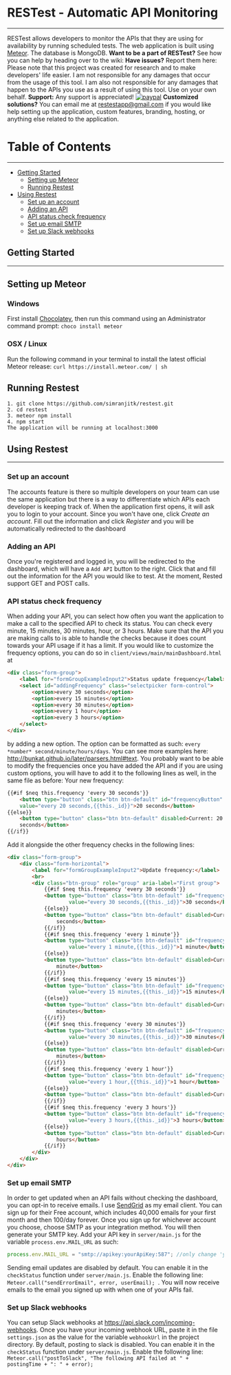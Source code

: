 # RESTest - Automatic API Monitoring
------
RESTest allows developers to monitor the APIs that they are using for availability by running scheduled tests. The web application is built using [Meteor](https://www.meteor.com/). The database is MongoDB. 
**Want to be a part of RESTest?** See how you can help by heading over to the wiki: 
**Have issues?** Report them here: 
Please note that this project was created for research and to make developers' life easier. I am not responsible for any damages that occur from the usage of this tool. I am also not responsible for any damages that happen to the APIs you use as a result of using this tool. Use on your own behalf. 
**Support:** Any support is appreciated! [![paypal](https://www.paypalobjects.com/webstatic/en_US/i/buttons/PP_logo_h_100x26.png)](https://www.paypal.me/restest)
**Customized solutions?** You can email me at restestapp@gmail.com if you would like help setting up the application, custom features, branding, hosting, or anything else related to the application. 
# Table of Contents
------
- [Getting Started](https://github.com/Simranjitk/restest/blob/master/README.md#getting-started)
  - [Setting up Meteor](https://github.com/Simranjitk/restest/blob/master/README.md#setting-up-meteor)
  - [Running Restest](https://github.com/Simranjitk/restest/blob/master/README.md#running-restest)
- [Using Restest](https://github.com/Simranjitk/restest/blob/master/README.md#using-restest)
  - [Set up an account](https://github.com/Simranjitk/restest/blob/master/README.md#set-up-an-account)
  - [Adding an API](https://github.com/Simranjitk/restest/blob/master/README.md#adding-an-api)
  - [API status check frequency](https://github.com/Simranjitk/restest/blob/master/README.md#api-status-check-frequency)
  - [Set up email SMTP](https://github.com/Simranjitk/restest/blob/master/README.md#set-up-email-smtp)
  - [Set up Slack webhooks](https://github.com/Simranjitk/restest/blob/master/README.md#set-up-slack-webhooks)
  
## Getting Started
------
## Setting up Meteor
### Windows
First install [Chocolatey](https://chocolatey.org/install), then run this command using an Administrator command prompt: 
`choco install meteor`
### OSX / Linux
Run the following command in your terminal to install the latest official Meteor release: 
`curl https://install.meteor.com/ | sh`
## Running Restest
```
1. git clone https://github.com/simranjitk/restest.git
2. cd restest
3. meteor npm install
4. npm start
The application will be running at localhost:3000
```
## Using Restest
------
### Set up an account
The accounts feature is there so multiple developers on your team can use the same application but there is a way to differentiate which APIs each developer is keeping track of. When the application first opens, it will ask you to login to your account. Since you won't have one, click *Create an account*. Fill out the information and click *Register* and you will be automatically redirected to the dashboard
### Adding an API
 Once you're registered and logged in, you will be redirected to the dashboard, which will have a `Add API` button to the right. Click that and fill out the information for the API you would like to test. At the moment, Rested support GET and POST calls.
### API status check frequency
When adding your API, you can select how often you want the application to make a call to the specified API to check its status. You can check every minute, 15 minutes, 30 minutes, hour, or 3 hours. Make sure that the API you are making calls to is able to handle the checks because it does count towards your API usage if it has a limit. 
If you would like to customize the frequency options, you can do so in `client/views/main/mainDashboard.html` at
```html
<div class="form-group">
    <label for="formGroupExampleInput2">Status update frequency</label>
    <select id="addingFrequency" class="selectpicker form-control">
        <option>every 30 seconds</option>
        <option>every 15 minutes</option>
        <option>every 30 minutes</option>
        <option>every 1 hour</option>
        <option>every 3 hours</option>
    </select>
</div>
```
by adding a new option. The option can be formatted as such: `every *number* second/minute/hours/days`. You can see more examples here: http://bunkat.github.io/later/parsers.html#text. 
You probably want to be able to modify the frequencies once you have added the API and if you are using custom options, you will have to add it to the following lines as well, in the same file as before:
Your new frequency:
```html
{{#if $neq this.frequency 'every 30 seconds'}}
    <button type="button" class="btn btn-default" id="frequencyButton" data-   
    value="every 20 seconds,{{this._id}}">20 seconds</button>
{{else}}
    <button type="button" class="btn btn-default" disabled>Current: 20    
    seconds</button>
{{/if}} 
```
Add it alongside the other frequency checks in the following lines:
```html
<div class="form-group">
    <div class="form-horizontal">
        <label for="formGroupExampleInput2">Update frequency:</label>
        <br>
        <div class="btn-group" role="group" aria-label="First group">
            {{#if $neq this.frequency 'every 30 seconds'}}
            <button type="button" class="btn btn-default" id="frequencyButton" data-   
                    value="every 30 seconds,{{this._id}}">30 seconds</button>
            {{else}}
            <button type="button" class="btn btn-default" disabled>Current: 30    
                seconds</button>
            {{/if}} 
            {{#if $neq this.frequency 'every 1 minute'}}
            <button type="button" class="btn btn-default" id="frequencyButton" data-
                    value="every 1 minute,{{this._id}}">1 minute</button>
            {{else}}
            <button type="button" class="btn btn-default" disabled>Current: 1 
                minute</button>
            {{/if}} 
            {{#if $neq this.frequency 'every 15 minutes'}}
            <button type="button" class="btn btn-default" id="frequencyButton" data-
                    value="every 15 minutes,{{this._id}}">15 minutes</button>
            {{else}}
            <button type="button" class="btn btn-default" disabled>Current: 15 
                minutes</button>
            {{/if}}
            {{#if $neq this.frequency 'every 30 minutes'}}
            <button type="button" class="btn btn-default" id="frequencyButton" data-
                    value="every 30 minutes,{{this._id}}">30 minutes</button>
            {{else}}
            <button type="button" class="btn btn-default" disabled>Current: 30 
                minutes</button>
            {{/if}}
            {{#if $neq this.frequency 'every 1 hour'}}
            <button type="button" class="btn btn-default" id="frequencyButton" data-
                    value="every 1 hour,{{this._id}}">1 hour</button>
            {{else}}
            <button type="button" class="btn btn-default" disabled>Current: 1 hour</button>
            {{/if}}
            {{#if $neq this.frequency 'every 3 hours'}}
            <button type="button" class="btn btn-default" id="frequencyButton" data-
                    value="every 3 hours,{{this._id}}">3 hours</button>
            {{else}}
            <button type="button" class="btn btn-default" disabled>Current: 3 
                hours</button>
            {{/if}}
        </div>
    </div>
</div>
```
### Set up email SMTP 
In order to get updated when an API fails without checking the dashboard, you can opt-in to receive emails. 
I use [SendGrid](https://sendgrid.com) as my email client. You can sign up for their Free account, which includes 40,000 emails for your first month and then 100/day forever. 
Once you sign up for whichever account you choose, choose SMTP as your integration method. You will then generate your SMTP key. Add your API key in `server/main.js` for the variable `process.env.MAIL_URL` as such:
```javascript
process.env.MAIL_URL = "smtp://apikey:yourApiKey:587"; //only change 'yourApiKey' and the port(if required)
```
Sending email updates are disabled by default. You can enable it in the `checkStatus` function under `server/main.js`. Enable the following line: `Meteor.call("sendErrorEmail", error, userEmail); `. You will now receive emails to the email you signed up with when one of your APIs fail. 
### Set up Slack webhooks
You can setup Slack webhooks at https://api.slack.com/incoming-webhooks. Once you have your incoming webhook URL, paste it in the file `settings.json` as the value for the variable `webhookUrl` in the project directory. 
By default, posting to slack is disabled. You can enable it in the `checkStatus` function under `server/main.js`. Enable the following line: `Meteor.call("postToSlack", "The following API failed at " + postingTime + ": " + error);`